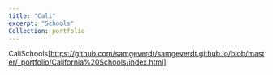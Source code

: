 ```yaml
---
title: "Cali"
excerpt: "Schools"
Collection: portfolio
---
```


CaliSchools[https://github.com/samgeverdt/samgeverdt.github.io/blob/master/_portfolio/California%20Schools/index.html]
